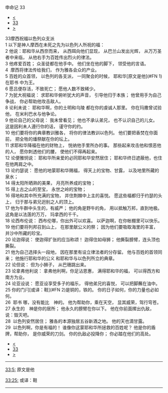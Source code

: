 ﻿





 申命记 33




* [<](bible/DEU32.md)
* [33](bible/DEU.md)
* [>](bible/DEU34.md)



 
33摩西祝福以色列众支派  
1 以下是神人摩西在未死之先为以色列人所祝的福：  
2 他说：耶和华从西奈而来， 从西珥向他们显现， 从巴兰山发出光辉， 从万万圣者中来临， 从他右手为百姓传出烈火的律法。  
3 他疼爱百姓； 众圣徒都在他手中。 他们坐在他的脚下， 领受他的言语。  
4  摩西将律法传给我们， 作为雅各会众的产业。  
5 百姓的众首领， 以色列的各支派， 一同聚会的时候， 耶和华[原文是他](#FN
1)在耶书 中为王。     
6 愿吕便存活，不致死亡； 愿他人数不致稀少。     
7 为犹大祝福说： 求耶和华俯听犹大的声音， 引导他归于本族； 他曾用手为自己争战， 你必帮助他攻击敌人。     
8 论利未说： 耶和华啊，你的土明和乌陵 都在你的虔诚人那里。 你在玛撒曾试验他， 在米利巴水与他争论。  
9 他论自己的父母说： 我未曾看见； 他也不承认弟兄， 也不认识自己的儿女。 这是因利未人遵行你的话， 谨守你的约。  
10 他们要将你的典章教训雅各， 将你的律法教训以色列。 他们要把香焚在你面前， 把全牲的燔祭献在你的坛上。  
11 求耶和华降福在他的财物上， 悦纳他手里所办的事。 那些起来攻击他和恨恶他的人， 愿你刺透他们的腰， 使他们不得再起来。     
12 论便雅悯说： 耶和华所亲爱的必同耶和华安然居住； 耶和华终日遮蔽他，也住在他两肩之中。     
13 论约瑟说： 愿他的地蒙耶和华赐福， 得天上的宝物、甘露， 以及地里所藏的泉水；  
14 得太阳所晒熟的美果， 月亮所养成的宝物；  
15 得上古之山的至宝， 永世之岭的宝物；  
16 得地和其中所充满的宝物， 并住荆棘中上主的喜悦。 愿这些福都归于约瑟的头上， 归于那与弟兄迥别之人的顶上。  
17 他为牛群中头生的，有威严； 他的角是野牛的角， 用以抵触万邦，直到地极。 这角是以法莲的万万， 玛拿西的千千。  
18 论西布伦说： 西布伦哪，你出外可以欢喜。 以萨迦啊，在你帐棚里可以快乐。  
19 他们要将列邦召到山上， 在那里献公义的祭； 因为他们要吸取海里的丰富， 并沙中所藏的珍宝。     
20 论迦得说： 使迦得扩张的应当称颂！ 迦得住如母狮； 他撕裂膀臂，连头顶也撕裂。  
21 他为自己选择头一段地， 因在那里有设立律法者的分存留。 他与百姓的首领同来； 他施行耶和华的公义 和耶和华与以色列所立的典章。     
22 论但说： 但为小狮子， 从巴珊跳出来。     
23 论拿弗他利说： 拿弗他利啊，你足沾恩惠， 满得耶和华的福， 可以得西方和南方为业。     
24 论亚设说： 愿亚设享受多子的福乐， 得他弟兄的喜悦， 可以把脚蘸在油中。  
25 你的门闩[或译：鞋](#FN
2)是铜的，铁的。 你的日子如何，你的力量也必如何。     
26  耶书 哪，没有能比　神的。 他为帮助你，乘在天空， 显其威荣，驾行穹苍。  
27 永生的　神是你的居所； 他永久的膀臂在你以下。 他在你前面撵出仇敌， 说：毁灭吧。  
28  以色列安然居住； 雅各的本源独居五谷新酒之地。 他的天也滴甘露。  
29  以色列啊，你是有福的！ 谁像你这蒙耶和华所拯救的百姓呢？ 他是你的盾牌，帮助你， 是你威荣的刀剑。 你的仇敌必投降你； 你必踏在他们的高处。 
* [<](bible/DEU32.md)
* [33](bible/DEU.md)
* [>](bible/DEU34.md)





---


[33:5:](#V5)
原文是他


[33:25:](#V25)
或译：鞋




---









